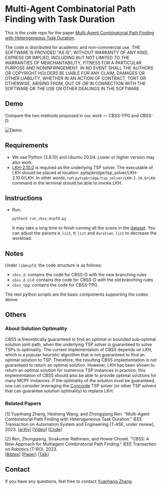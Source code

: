 # Multi-Agent Combinatorial Path Finding with Task Duration

This is the code repo for the paper [Multi-Agent Combinatorial Path Finding with Heterogeneous Task Duration](https://arxiv.org/abs/2311.15330).

The code is distributed for academic and non-commercial use.
THE SOFTWARE IS PROVIDED "AS IS", WITHOUT WARRANTY OF ANY KIND, EXPRESS OR
IMPLIED, INCLUDING BUT NOT LIMITED TO THE WARRANTIES OF MERCHANTABILITY,
FITNESS FOR A PARTICULAR PURPOSE AND NONINFRINGEMENT. IN NO EVENT SHALL THE
AUTHORS OR COPYRIGHT HOLDERS BE LIABLE FOR ANY CLAIM, DAMAGES OR OTHER
LIABILITY, WHETHER IN AN ACTION OF CONTRACT, TORT OR OTHERWISE, ARISING FROM,
OUT OF OR IN CONNECTION WITH THE SOFTWARE OR THE USE OR OTHER DEALINGS IN THE
SOFTWARE.

## Demo
Compare the two methods proposed in our work — CBSS-TPG and CBSS-D:

![Demo](https://github.com/hang0610/public_pymcpf-d/blob/main/data/demo/output.gif)

## Requirements

* We use Python (3.8.10) and Ubuntu 20.04. Lower or higher version may also work.
* [LKH-2.10.0](http://webhotel4.ruc.dk/~keld/research/LKH/) is required as the underlying TSP solver. The executable of LKH should be placed at location: pytspbridge/tsp_solver/LKH-2.10.0/LKH. In other words, run `pytspbridge/tsp_solver/LKH-2.10.0/LKH` command in the terminal should be able to invoke LKH.

## Instructions
* Run:
  ```python
  python3 run_cbss_mcpfd.py
  ```
  
  It may take a long time to finish running all the scens in the [dataset](https://movingai.com/benchmarks/mapf.html). You can adjust the params `N_list`, `M_list` and `duration_list` to decrease the workload.

## Notes
Under `libmcpfd`, the code structure is as follows:
- `cbss_d`: contains the code for CBSS-D with the new branching rules
- `cbss_d_old`: contains the code for CBSS-D with the old branching rules
- `cbss_tpg`: contains the code for CBSS-TPG

The rest python scripts are the basic components supporting the codes above.

## Others

### About Solution Optimality

CBSS is theoretically guaranteed to find an optimal or bounded sub-optimal solution joint path, when the underlying TSP solver is guaranteed to solve TSPs to optimality.
The current implementation of CBSS depends on LKH, which is a popular heuristic algorithm that is not guaranteed to find an optimal solution to TSP. Therefore, the resulting CBSS implementation is not guaranteed to return an optimal solution.
However, LKH has been shown to return an optimal solution for numerous TSP instances in practice, this implementation of CBSS should also be able to provide optimal solutions for many MCPF instances.
If the optimality of the solution must be guaranteed, one can consider leveraging the [Concorde](https://www.math.uwaterloo.ca/tsp/concorde.html) TSP solver (or other TSP solvers that can guarantee solution optimality) to replace LKH.

### Related Papers

[1] Yuanhang Zhang, Hesheng Wang, and Zhongqiang Ren. "Multi-Agent Combinatorial Path Finding with Heterogeneous Task Duration." IEEE Transaction on Automation System and Engineering (T-ASE, under review), 2023.
[[arXiv](https://arxiv.org/abs/2311.15330)]
[[Video](https://www.youtube.com/embed/sSX0HdzjmY4)]
[[Code](https://github.com/hang0610/public_pymcpf-d)]

[2] Ren, Zhongqiang, Sivakumar Rathinam, and Howie Choset. "CBSS: A New Approach for Multiagent Combinatorial Path Finding." IEEE Transaction on Robotics (T-RO), 2023.\
[[Bibtex](https://wonderren.github.io/files/bibtex_ren23cbssTRO.txt)]
[[Paper](https://wonderren.github.io/files/ren23_CBSS_TRO.pdf)]
[[Talk](https://youtu.be/V17vQSZP5Zs?t=2853)]

## Contact
If you have any questions, feel free to contact [Yuanhang Zhang](https://hang0610.github.io/).
